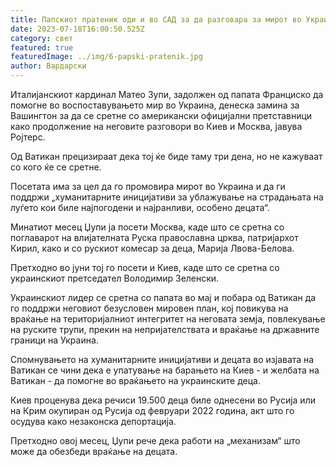 ```yaml
---
title: Папскиот пратеник оди и во САД за да разговара за мирот во Украина
date: 2023-07-18T16:00:50.525Z
category: свет
featured: true
featuredImage: ../img/6-papski-pratenik.jpg
author: Вардарски
---
```

Италијанскиот кардинал Матео Зупи, задолжен од папата Франциско да помогне во воспоставувањето мир во Украина, денеска замина за Вашингтон за да се сретне со американски официјални претставници како продолжение на неговите разговори во Киев и Москва, јавува Ројтерс.

Од Ватикан прецизираат дека тој ќе биде таму три дена, но не кажуваат со кого ќе се сретне.

Посетата има за цел да го промовира мирот во Украина и да ги поддржи „хуманитарните иницијативи за ублажување на страдањата на луѓето кои биле најпогодени и најранливи, особено децата“.

Минатиот месец Џупи ја посети Москва, каде што се сретна со поглаварот на влијателната Руска православна црква, патријархот Кирил, како и со рускиот комесар за деца, Марија Лвова-Белова.

Претходно во јуни тој го посети и Киев, каде што се сретна со украинскиот претседател Володимир Зеленски.

Украинскиот лидер се сретна со папата во мај и побара од Ватикан да го поддржи неговиот безусловен мировен план, кој повикува на враќање на територијалниот интегритет на неговата земја, повлекување на руските трупи, прекин на непријателствата и враќање на државните граници на Украина.

Спомнувањето на хуманитарните иницијативи и децата во изјавата на Ватикан се чини дека е упатување на барањето на Киев - и желбата на Ватикан - да помогне во враќањето на украинските деца.

Киев проценува дека речиси 19.500 деца биле однесени во Русија или на Крим окупиран од Русија од февруари 2022 година, акт што го осудува како незаконска депортација.

Претходно овој месец, Џупи рече дека работи на „механизам“ што може да обезбеди враќање на децата.